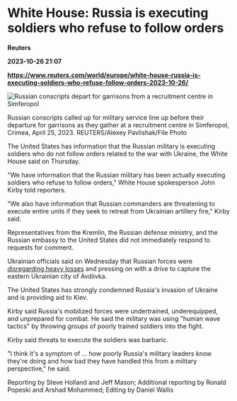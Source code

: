 # White House: Russia is executing soldiers who refuse to follow orders
**Reuters**

**2023-10-26 21:07**

**https://www.reuters.com/world/europe/white-house-russia-is-executing-soldiers-who-refuse-follow-orders-2023-10-26/**

![Russian conscripts depart for garrisons from a recruitment centre in Simferopol](https://www.reuters.com/resizer/2xDXK7xQ_VqF3-hUXQBAFgDSy5U=/1920x0/filters:quality(80)/cloudfront-us-east-2.images.arcpublishing.com/reuters/KPCZREZIEZMMRNJ76L54VRDSF4.jpg)

Russian conscripts called up for military service line up before their departure for garrisons as they gather at a recruitment centre in Simferopol, Crimea, April 25, 2023. REUTERS/Alexey Pavlishak/File Photo

The United States has information that the Russian military is executing soldiers who do not follow orders related to the war with Ukraine, the White House said on Thursday.

"We have information that the Russian military has been actually executing soldiers who refuse to follow orders," White House spokesperson John Kirby told reporters.

"We also have information that Russian commanders are threatening to execute entire units if they seek to retreat from Ukrainian artillery fire," Kirby said.

Representatives from the Kremlin, the Russian defense ministry, and the Russian embassy to the United States did not immediately respond to requests for comment.

Ukrainian officials said on Wednesday that Russian forces were [disregarding heavy losses](https://www.reuters.com/world/europe/russia-disregards-losses-presses-ukraines-avdiivka-2023-10-25/) and pressing on with a drive to capture the eastern Ukrainian city of Avdiivka.

The United States has strongly condemned Russia's invasion of Ukraine and is providing aid to Kiev.

Kirby said Russia's mobilized forces were undertrained, underequipped, and unprepared for combat. He said the military was using "human wave tactics" by throwing groups of poorly trained soldiers into the fight.

Kirby said threats to execute the soldiers was barbaric.

"I think it's a symptom of ... how poorly Russia's military leaders know they're doing and how bad they have handled this from a military perspective," he said.

Reporting by Steve Holland and Jeff Mason; Additional reporting by Ronald Popeski and Arshad Mohammed; Editing by Daniel Wallis